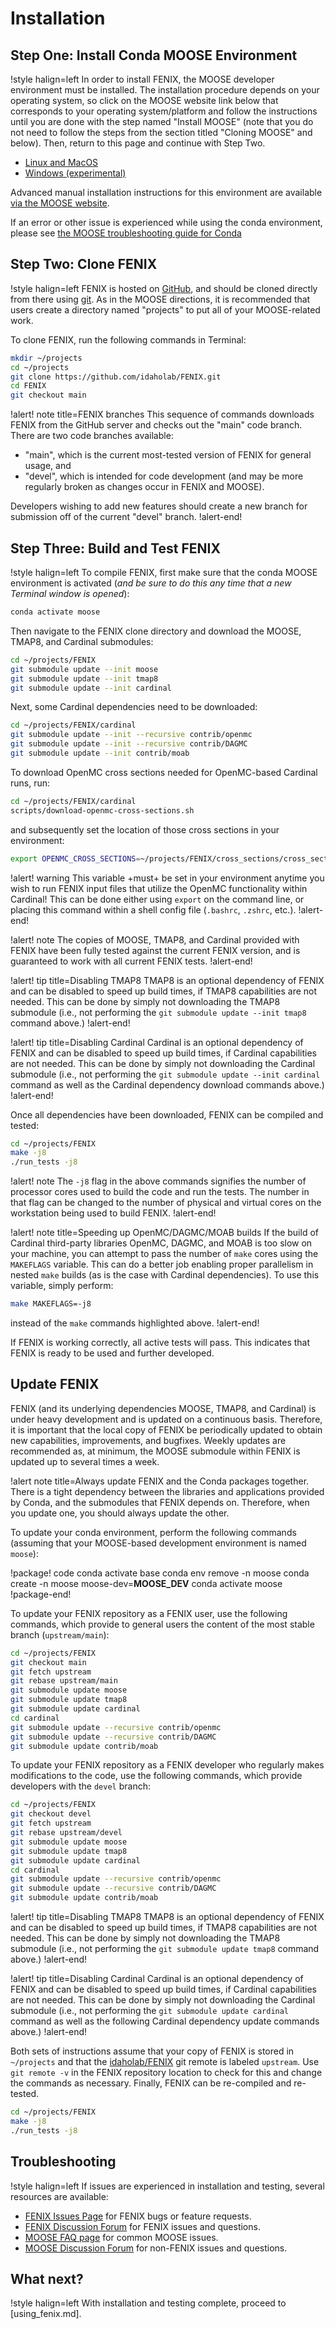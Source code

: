 # Installation

## Step One: Install Conda MOOSE Environment

!style halign=left
In order to install FENIX, the MOOSE developer environment must be installed. The
installation procedure depends on your operating system, so click on the MOOSE
website link below that corresponds to your operating system/platform and follow
the instructions until you are done with the step named "Install MOOSE" (note that
you do not need to follow the steps from the section titled "Cloning MOOSE" and below). Then,
return to this page and continue with Step Two.

- [Linux and MacOS](https://mooseframework.inl.gov/getting_started/installation/conda.html)
- [Windows (experimental)](https://mooseframework.inl.gov/getting_started/installation/windows.html)

Advanced manual installation instructions for this environment are available
[via the MOOSE website](https://mooseframework.inl.gov/getting_started/installation/index.html).

If an error or other issue is experienced while using the conda environment,
please see [the MOOSE troubleshooting guide for Conda](https://mooseframework.inl.gov/help/troubleshooting.html#condaissues)

## Step Two: Clone FENIX

!style halign=left
FENIX is hosted on [GitHub](https://github.com/idaholab/FENIX), and should be
cloned directly from there using [git](https://git-scm.com/). As in the MOOSE
directions, it is recommended that users create a directory named "projects" to
put all of your MOOSE-related work.

To clone FENIX, run the following commands in Terminal:

```bash
mkdir ~/projects
cd ~/projects
git clone https://github.com/idaholab/FENIX.git
cd FENIX
git checkout main
```

!alert! note title=FENIX branches
This sequence of commands downloads FENIX from the GitHub server and checks
out the "main" code branch. There are two code branches available:

- "main", which is the current most-tested version of FENIX for general usage, and
- "devel", which is intended for code development (and may be more regularly broken
  as changes occur in FENIX and MOOSE).

Developers wishing to add new features should create a new branch for submission
off of the current "devel" branch.
!alert-end!

## Step Three: Build and Test FENIX

!style halign=left
To compile FENIX, first make sure that the conda MOOSE environment is activated
(*and be sure to do this any time that a new Terminal window is opened*):

```bash
conda activate moose
```

Then navigate to the FENIX clone directory and download the MOOSE, TMAP8, and Cardinal submodules:

```bash
cd ~/projects/FENIX
git submodule update --init moose
git submodule update --init tmap8
git submodule update --init cardinal
```

Next, some Cardinal dependencies need to be downloaded:

```bash
cd ~/projects/FENIX/cardinal
git submodule update --init --recursive contrib/openmc
git submodule update --init --recursive contrib/DAGMC
git submodule update --init contrib/moab
```

To download OpenMC cross sections needed for OpenMC-based Cardinal runs, run:

```bash
cd ~/projects/FENIX/cardinal
scripts/download-openmc-cross-sections.sh
```

and subsequently set the location of those cross sections in your environment:

```bash
export OPENMC_CROSS_SECTIONS=~/projects/FENIX/cross_sections/cross_sections.xml
```

!alert! warning
This variable +must+ be set in your environment anytime you wish to run FENIX input files that
utilize the OpenMC functionality within Cardinal! This can be done either using `export` on the
command line, or placing this command within a shell config file (`.bashrc`, `.zshrc`, etc.).
!alert-end!

!alert! note
The copies of MOOSE, TMAP8, and Cardinal provided with FENIX have been fully tested against the current
FENIX version, and is guaranteed to work with all current FENIX tests.
!alert-end!

!alert! tip title=Disabling TMAP8
TMAP8 is an optional dependency of FENIX and can be disabled to speed up build times, if TMAP8
capabilities are not needed. This can be done by simply not downloading the TMAP8 submodule
(i.e., not performing the `git submodule update --init tmap8` command above.)
!alert-end!

!alert! tip title=Disabling Cardinal
Cardinal is an optional dependency of FENIX and can be disabled to speed up build times, if Cardinal
capabilities are not needed. This can be done by simply not downloading the Cardinal submodule
(i.e., not performing the `git submodule update --init cardinal` command as well as the Cardinal
dependency download commands above.)
!alert-end!

Once all dependencies have been downloaded, FENIX can be compiled and tested:

```bash
cd ~/projects/FENIX
make -j8
./run_tests -j8
```

!alert! note
The `-j8` flag in the above commands signifies the number of processor cores used to
build the code and run the tests. The number in that flag can be changed to the
number of physical and virtual cores on the workstation being used to build FENIX.
!alert-end!

!alert! note title=Speeding up OpenMC/DAGMC/MOAB builds
If the build of Cardinal third-party libraries OpenMC, DAGMC, and MOAB is too slow on your machine,
you can attempt to pass the number of `make` cores using the `MAKEFLAGS` variable. This can do a
better job enabling proper parallelism in nested `make` builds (as is the case with Cardinal
dependencies). To use this variable, simply perform:

```bash
make MAKEFLAGS=-j8
```

instead of the `make` commands highlighted above.
!alert-end!

If FENIX is working correctly, all active tests will pass. This indicates that
FENIX is ready to be used and further developed.

## Update FENIX

FENIX (and its underlying dependencies MOOSE, TMAP8, and Cardinal) is under heavy development and is
updated on a continuous basis. Therefore, it is important that the local copy of FENIX be periodically
updated to obtain new capabilities, improvements, and bugfixes. Weekly updates are recommended as,
at minimum, the MOOSE submodule within FENIX is updated up to several times a week.

!alert note title=Always update FENIX and the Conda packages together.
There is a tight dependency between the libraries and applications provided by Conda, and the submodules that FENIX depends on. Therefore, when you update one, you should always update the other.

To update your conda environment, perform the following commands (assuming that your MOOSE-based development environment is named `moose`):

!package! code
conda activate base
conda env remove -n moose
conda create -n moose moose-dev=__MOOSE_DEV__
conda activate moose
!package-end!

To update your FENIX repository as a FENIX user, use the following commands, which provide to general users the content of the most stable branch (`upstream/main`):

```bash
cd ~/projects/FENIX
git checkout main
git fetch upstream
git rebase upstream/main
git submodule update moose
git submodule update tmap8
git submodule update cardinal
cd cardinal
git submodule update --recursive contrib/openmc
git submodule update --recursive contrib/DAGMC
git submodule update contrib/moab
```

To update your FENIX repository as a FENIX developer who regularly makes modifications to the code, use the following commands,
which provide developers with the `devel` branch:

```bash
cd ~/projects/FENIX
git checkout devel
git fetch upstream
git rebase upstream/devel
git submodule update moose
git submodule update tmap8
git submodule update cardinal
cd cardinal
git submodule update --recursive contrib/openmc
git submodule update --recursive contrib/DAGMC
git submodule update contrib/moab
```

!alert! tip title=Disabling TMAP8
TMAP8 is an optional dependency of FENIX and can be disabled to speed up build times, if TMAP8
capabilities are not needed. This can be done by simply not downloading the TMAP8 submodule
(i.e., not performing the `git submodule update tmap8` command above.)
!alert-end!

!alert! tip title=Disabling Cardinal
Cardinal is an optional dependency of FENIX and can be disabled to speed up build times, if Cardinal
capabilities are not needed. This can be done by simply not downloading the Cardinal submodule
(i.e., not performing the `git submodule update cardinal` command as well as the following Cardinal
dependency update commands above.)
!alert-end!

Both sets of instructions assume that your copy of FENIX is stored in `~/projects` and that the [idaholab/FENIX](https://github.com/idaholab/FENIX)
git remote is labeled `upstream`. Use `git remote -v` in the FENIX repository location to check for
this and change the commands as necessary. Finally, FENIX can be re-compiled and re-tested.

```bash
cd ~/projects/FENIX
make -j8
./run_tests -j8
```

## Troubleshooting

!style halign=left
If issues are experienced in installation and testing, several resources
are available:

- [FENIX Issues Page](https://github.com/idaholab/FENIX/issues) for FENIX bugs or feature requests.
- [FENIX Discussion Forum](https://github.com/idaholab/FENIX/discussions) for FENIX issues and questions.
- [MOOSE FAQ page](https://mooseframework.inl.gov/help/faq/index.html) for common MOOSE issues.
- [MOOSE Discussion Forum](https://github.com/idaholab/moose/discussions) for non-FENIX issues and questions.

## What next?

!style halign=left
With installation and testing complete, proceed to [using_fenix.md].
